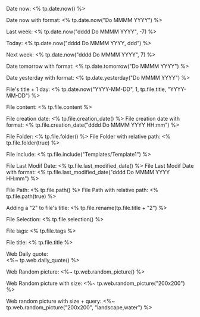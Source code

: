Date now: <% tp.date.now() %> 

Date now with format: <% tp.date.now("Do MMMM YYYY") %> 

Last week: <% tp.date.now("dddd Do MMMM YYYY", -7) %> 

Today: <% tp.date.now("dddd Do MMMM YYYY, ddd") %>

Next week: <% tp.date.now("dddd Do MMMM YYYY", 7) %> 

Date tomorrow with format: <% tp.date.tomorrow("Do MMMM YYYY") %> 

Date yesterday with format: <% tp.date.yesterday("Do MMMM YYYY") %> 

File's title + 1 day: <% tp.date.now("YYYY-MM-DD", 1, tp.file.title, "YYYY-MM-DD") %>

File content: <% tp.file.content %>

File creation date: <% tp.file.creation_date() %>
File creation date with format: <% tp.file.creation_date("dddd Do MMMM YYYY HH:mm") %>

File Folder: <% tp.file.folder() %>
File Folder with relative path: <% tp.file.folder(true) %>

File include: <% tp.file.include("Templates/Template1") %>

File Last Modif Date: <% tp.file.last_modified_date() %>
File Last Modif Date with format: <% tp.file.last_modified_date("dddd Do MMMM YYYY HH:mm") %>

File Path: <% tp.file.path() %>
File Path with relative path: <% tp.file.path(true) %>

Adding a "2" to file's title: <% tp.file.rename(tp.file.title + "2") %>

File Selection: <% tp.file.selection() %>

File tags: <% tp.file.tags %>

File title: <% tp.file.title %>

Web Daily quote:  
<%~ tp.web.daily_quote() %>

Web Random picture: 
<%~ tp.web.random_picture() %>

Web Random picture with size: 
<%~ tp.web.random_picture("200x200") %>

Web random picture with size + query: 
<%~ tp.web.random_picture("200x200", "landscape,water") %>